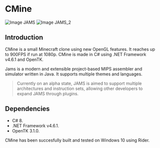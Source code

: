 # CMine
![Image JAMS](https://i.postimg.cc/cL0y8vb8/Screenshot-1.png)
![Image JAMS_2](https://i.postimg.cc/rwj6GqBZ/Screenshot-2.png)

## Introduction

CMine is a small Minecraft clone using new OpenGL features. It reaches up to 900FPS if run at 1080p.
CMine is made in C# using .NET Framework v4.6.1 and OpenTK.

Jams is a modern and extensible project-based MIPS assembler and simulator written in Java.
It supports multiple themes and languages.

> Currently on an alpha state, JAMS is aimed to support multiple architectures and instruction sets, allowing other developers to expand JAMS through plugins.

## Dependencies
- C# 8.
- .NET Framework v4.6.1.
- OpenTK 3.1.0.

CMine has been succesfully built and tested on Windows 10 using Rider.
